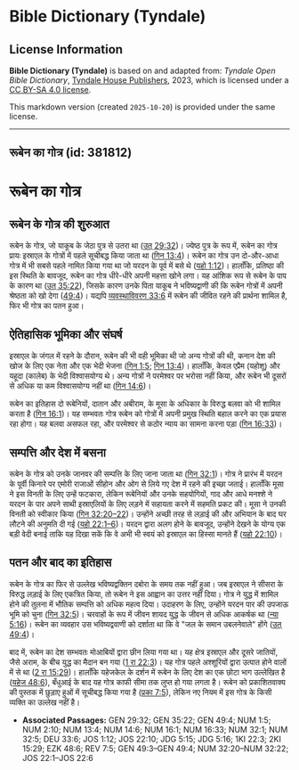 # Bible Dictionary (Tyndale)

## License Information

**Bible Dictionary (Tyndale)** is based on and adapted from: _Tyndale Open Bible Dictionary_, [Tyndale House Publishers](https://tyndaleopenresources.com/), 2023, which is licensed under a [CC BY-SA 4.0 license](https://creativecommons.org/licenses/by-sa/4.0/legalcode.en).

This markdown version (created `2025-10-20`) is provided under the same license.



--------------------------------

## रूबेन का गोत्र (id: 381812)

रूबेन का गोत्र
==============

रूबेन के गोत्र की शुरुआत
------------------------

रूबेन के गोत्र, जो याकूब के जेठा पुत्र से उतरा था ([उत् 29:32](https://ref.ly/Gen29:32))। ज्येष्ठ पुत्र के रूप में, रूबेन का गोत्र प्रायः इस्राएल के गोत्रों में पहले सूचीबद्ध किया जाता था ([गिन 13:4](https://ref.ly/Num13:4))। रूबेन का गोत्र उन दो\-और\-आधा गोत्र में भी सबसे पहले नामित किया गया था जो यरदन के पूर्व में बसे थे ([यहो 1:12](https://ref.ly/Josh1:12))। हालाँकि, प्रतिष्ठा की इस स्थिति के बावजूद, रूबेन का गोत्र धीरे\-धीरे अपनी महत्ता खोने लगा। यह आंशिक रूप से रूबेन के पाप के कारण था ([उत् 35:22](https://ref.ly/Gen35:22)), जिसके कारण उनके पिता याकूब ने भविष्यद्वाणी की कि रूबेन गोत्रों में अपनी श्रेष्ठता को खो देगा ([49:4](https://ref.ly/Gen49:4))। यद्यपि [व्यवस्थाविवरण 33:6](https://ref.ly/Deut33:6) में रूबेन की जीवित रहने की प्रार्थना शामिल है, फिर भी गोत्र का पतन हुआ।

ऐतिहासिक भूमिका और संघर्ष
-------------------------

इस्राएल के जंगल में रहने के दौरान, रूबेन की भी वही भूमिका थी जो अन्य गोत्रों की थी, कनान देश की खोज के लिए एक नेता और एक भेदी भेजना ([गिन 1:5](https://ref.ly/Num1:5); [गिन 13:4](https://ref.ly/Num13:4))। हालाँकि, केवल एप्रैम (यहोशू) और यहूदा (कालेब) के भेदी विश्वासयोग्य थे। अन्य गोत्रों ने परमेश्वर पर भरोसा नहीं किया, और रूबेन भी दूसरों से अधिक या कम विश्वासयोग्य नहीं था ([गिन 14:6](https://ref.ly/Num14:6))।

रूबेन का इतिहास दो रूबेनियों, दातान और अबीराम, के मूसा के अधिकार के विरुद्ध बलवा को भी शामिल करता है ([गिन 16:1](https://ref.ly/Num16:1))। यह सम्भवतः गोत्र रूबेन को गोत्रों में अपनी प्रमुख स्थिति बहाल करने का एक प्रयास रहा होगा। यह बलवा असफल रहा, और परमेश्वर से कठोर न्याय का सामना करना पड़ा ([गिन 16:33](https://ref.ly/Num16:33))।

सम्पत्ति और देश में बसना
------------------------

रूबेन के गोत्र को उनके जानवर की सम्पत्ति के लिए जाना जाता था ([गिन 32:1](https://ref.ly/Num32:1))। गोत्र ने प्रारंभ में यरदन के पूर्वी किनारे पर एमोरी राजाओं सीहोन और ओग से लिये गए देश में रहने की इच्छा जताई। हालाँकि मूसा ने इस विनती के लिए उन्हें फटकारा, लेकिन रूबेनियों और उनके सहयोगियों, गाद और आधे मनश्शे ने यरदन के पार अपने साथी इस्राएलियों के लिए लड़ने में सहायता करने में सहमति प्रकट की। मूसा ने उनकी विनती को स्वीकार किया ([गिन 32:20–22](https://ref.ly/Num32:20-Num32:22))। उन्होंने अच्छी तरह से लड़ाई की और अभियान के बाद घर लौटने की अनुमति दी गई ([यहो 22:1–6](https://ref.ly/Josh22:1-Josh22:6))। यरदन द्वारा अलग होने के बावजूद, उन्होंने देखने के योग्य एक बड़ी वेदी बनाई ताकि यह दिखा सकें कि वे अभी भी स्वयं को इस्राएल का हिस्सा मानते हैं ([यहो 22:10](https://ref.ly/Josh22:10))।

पतन और बाद का इतिहास
--------------------

रूबेन के गोत्र का फिर से उल्लेख भविष्यद्वक्तिन दबोरा के समय तक नहीं हुआ। जब इस्राएल ने सीसरा के विरुद्ध लड़ाई के लिए एकत्रित किया, तो रूबेन ने इस आह्वान का उत्तर नहीं दिया। गोत्र ने युद्ध में शामिल होने की तुलना में भौतिक सम्पत्ति को अधिक महत्व दिया। उदाहरण के लिए, उन्होंने यरदन पार की उपजाऊ भूमि को चुना ([गिन 32:5](https://ref.ly/Num32:5))। चरवाहों के रूप में जीवन शायद युद्ध के जीवन से अधिक आकर्षक था ([न्या 5:16](https://ref.ly/Judg5:16))। रूबेन का व्यवहार उस भविष्यद्ववाणी को दर्शाता था कि वे "जल के समान उबलनेवाले" होंगे ([उत् 49:4](https://ref.ly/Gen49:4))।

बाद में, रूबेन का देश सम्भवतः मोआबियों द्वारा छीन लिया गया था। यह क्षेत्र इस्राएल और दूसरे जातियों, जैसे अराम, के बीच युद्ध का मैदान बन गया ([1 रा 22:3](https://ref.ly/1Kgs22:3))। यह गोत्र पहले अश्शूरियों द्वारा उत्पात होने वालों में से था ([2 रा 15:29](https://ref.ly/2Kgs15:29))। हालाँकि यहेजकेल के दर्शन में रूबेन के लिए देश का एक छोटा भाग उल्लेखित है ([यहेज 48:6](https://ref.ly/Ezek48:6)), बँधुआई के बाद यह गोत्र काफी सीमा तक लुप्त हो गया लगता है। रूबेन को प्रकाशितवाक्य की पुस्तक में छुड़ाए हुओं में सूचीबद्ध किया गया है ([प्रका 7:5](https://ref.ly/Rev7:5)), लेकिन नए नियम में इस गोत्र के किसी व्यक्ति का उल्लेख नहीं है।

* **Associated Passages:** GEN 29:32; GEN 35:22; GEN 49:4; NUM 1:5; NUM 2:10; NUM 13:4; NUM 14:6; NUM 16:1; NUM 16:33; NUM 32:1; NUM 32:5; DEU 33:6; JOS 1:12; JOS 22:10; JDG 5:15; JDG 5:16; 1KI 22:3; 2KI 15:29; EZK 48:6; REV 7:5; GEN 49:3–GEN 49:4; NUM 32:20–NUM 32:22; JOS 22:1–JOS 22:6

